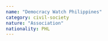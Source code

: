 ```yaml
---
name: "Democracy Watch Philippines"
category: civil-society
nature: "Association"
nationality: PHL
---
```

    